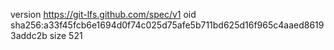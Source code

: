 version https://git-lfs.github.com/spec/v1
oid sha256:a33f45fcb6e1694d0f74c025d75afe5b711bd625d16f965c4aaed86193addc2b
size 521

